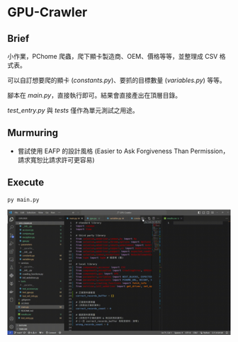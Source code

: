 # GPU-Crawler

## Brief

小作業，PChome 爬蟲，爬下顯卡製造商、OEM、價格等等，並整理成 CSV 格式表。

可以自訂想要爬的顯卡 (*constants.py*)、要抓的目標數量 (*variables.py*) 等等。

腳本在 *main.py*，直接執行即可。結果會直接產出在頂層目錄。

*test_entry.py* 與 *tests* 僅作為單元測試之用途。

## Murmuring

+ 嘗試使用 EAFP 的設計風格 (Easier to Ask Forgiveness Than Permission，請求寬恕比請求許可更容易)

## Execute

```bash
py main.py
```

![crawler-short](tests/crawler-short.gif)
